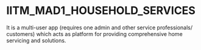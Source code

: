 # IITM_MAD1_HOUSEHOLD_SERVICES
 It is a multi-user app (requires one admin and other service professionals/ customers) which acts as platform for providing comprehensive home servicing and solutions.
